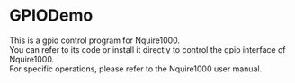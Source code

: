 # GPIODemo
This is a gpio control program for Nquire1000.<br>
You can refer to its code or install it directly to control the gpio interface of Nquire1000.<br>
For specific operations, please refer to the Nquire1000 user manual.<br>
